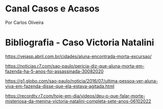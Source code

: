 # Canal Casos e Acasos 
Por Carlos Oliveira 


# Bibliografia - Caso Victoria Natalini

https://vejasp.abril.com.br/cidades/aluna-encontrada-morta-excursao/

https://noticias.r7.com/sao-paulo/pericia-diz-que-aluna-morta-em-fazenda-ha-5-anos-foi-assassinada-30082020

https://g1.globo.com/sao-paulo/noticia/2016/07/ultima-pessoa-ver-aluna-viva-em-fazenda-disse-que-ela-estava-agitada.html

https://recordtv.r7.com/hoje-em-dia/videos/deu-o-que-falar-morte-misteriosa-da-menina-victoria-natalini-completa-sete-anos-06102022

